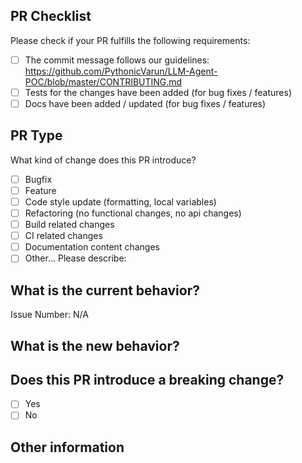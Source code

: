 ## PR Checklist

Please check if your PR fulfills the following requirements:

- [ ] The commit message follows our guidelines: https://github.com/PythonicVarun/LLM-Agent-POC/blob/master/CONTRIBUTING.md
- [ ] Tests for the changes have been added (for bug fixes / features)
- [ ] Docs have been added / updated (for bug fixes / features)

## PR Type

What kind of change does this PR introduce?

<!-- Please check the one that applies to this PR using "x". -->

- [ ] Bugfix
- [ ] Feature
- [ ] Code style update (formatting, local variables)
- [ ] Refactoring (no functional changes, no api changes)
- [ ] Build related changes
- [ ] CI related changes
- [ ] Documentation content changes
- [ ] Other... Please describe:

## What is the current behavior?

<!-- Please describe the current behavior that you are modifying, or link to a relevant issue. -->

Issue Number: N/A

## What is the new behavior?

<!-- Please describe the new behavior that you are introducing, or link to a relevant issue. -->

## Does this PR introduce a breaking change?

- [ ] Yes
- [ ] No

<!-- If this PR contains a breaking change, please describe the impact and migration path for existing applications below. -->

## Other information

<!-- Any other information that is important to this PR such as screenshots of how the component looks before and after the change. -->
